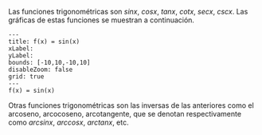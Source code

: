 Las funciones trigonométricas son $sin x$, $cos x$, $tan x$, $cot x$, $sec x$, $csc x$. Las gráficas de estas funciones se muestran a continuación.

```functionplot
---
title: f(x) = sin(x)
xLabel: 
yLabel: 
bounds: [-10,10,-10,10]
disableZoom: false
grid: true
---
f(x) = sin(x)
```

Otras funciones trigonométricas son las inversas de las anteriores como el arcoseno, arcocoseno, arcotangente, que se denotan respectivamente como $arcsin x$, $arccos x$, $arctan x$, etc.